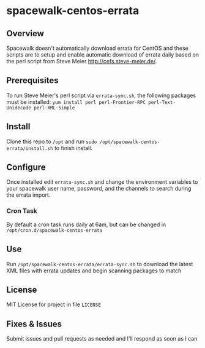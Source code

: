 # spacewalk-centos-errata

## Overview
Spacewalk doesn't automatically download errata for CentOS and these scripts are to setup and enable automatic download of errata daily based on the perl script from Steve Meier <http://cefs.steve-meier.de/>.

## Prerequisites
To run Steve Meier's perl script via `errata-sync.sh`, the following packages must be installed:
`yum install perl perl-Frontier-RPC perl-Text-Unidecode perl-XML-Simple`

## Install
Clone this repo to `/opt` and run `sudo /opt/spacewalk-centos-errata/install.sh` to finish install.

## Configure
Once installed edit `errata-sync.sh` and change the environment variables to your spacewalk user name, password, and the channels to search during the errata import.

### Cron Task
By default a cron task runs daily at 6am, but can be changed in `/opt/cron.d/spacewalk-centos-errata`

## Use
Run `/opt/spacewalk-centos-errata/errata-sync.sh` to download the latest XML files with errata updates and begin scanning packages to match

## License
MIT License for project in file `LICENSE`

## Fixes & Issues
Submit issues and pull requests as needed and I'll respond as soon as I can

